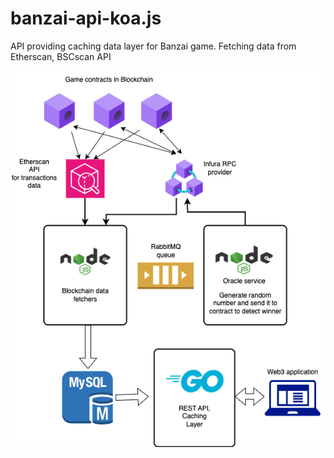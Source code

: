 # banzai-api-koa.js
API providing caching data layer for Banzai game. Fetching data from Etherscan, BSCscan API

![Diagram](DIAGRAM.png)
